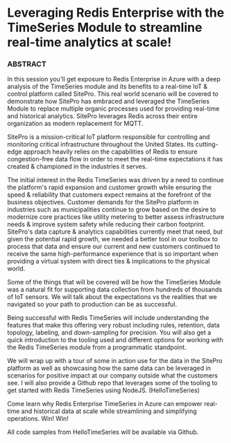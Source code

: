 # Leveraging Redis Enterprise with the TimeSeries Module to streamline real-time analytics at scale!

### ABSTRACT

In this session you'll get exposure to Redis Enterprise in Azure with a deep analysis of the TimeSeries module and its benefits to a real-time IoT & control platform called SitePro.  This real world scenario will be covered to demonstrate how SitePro has embraced and leveraged the TimeSeries Module to replace multiple organic processes used for providing real-time and historical analytics.  SitePro leverages Redis across their entire organization as modern replacement for MQTT.

SitePro is a mission-critical IoT platform responsible for controlling and monitoring critical infrastructure throughout the United States.  Its cutting-edge approach heavily relies on the capabilities of Redis to ensure congestion-free data flow in order to meet the real-time expectations it has created & championed in the industries it serves.

The initial interest in the Redis TimeSeries was driven by a need to continue the platform's rapid expansion and customer growth while ensuring the speed & reliability that customers expect remains at the forefront of the business objectives.  Customer demands for the SitePro platform in industries such as municipalities continue to grow based on the desire to modernize core practices like utility metering to better assess infrastructure needs & improve system safety while reducing their carbon footprint.  SitePro's data capture & analytics capabilities currently meet that need, but given the potential rapid growth, we needed a better tool in our toolbox to process that data and ensure our current and new customers continued to receive the same high-performance experience that is so important when providing a virtual system with direct ties & implications to the physical world.

Some of the things that will be covered will be how the TimeSeries Module was a natural fit for supporting data collection from hundreds of thousands of IoT sensors. We will talk about the expectations vs the realities that we navigated so your path to production can be as successful.

Being successful with Redis TimeSeries will include understanding the features that make this offering very robust including rules, retention, data topology, labeling, and down-sampling for precision. You will also get a quick introduction to the tooling used and different options for working with the Redis TimeSeries module from a programmatic standpoint.

We will wrap up with a tour of some in action use for the data in the SitePro platform as well as showcasing how the same data can be leveraged in scenarios for positive impact at our company outside what the customers see. I will also provide a Github repo that leverages some of the tooling to get started with Redis TimeSeries using NodeJS. (HelloTimeSeries)

Come learn why Redis Enterprise TimeSeries in Azure can empower real-time and historical data at scale while streamlining and simplifying operations. Win! Win!

All code samples from HelloTimeSeries will be available via Github.


